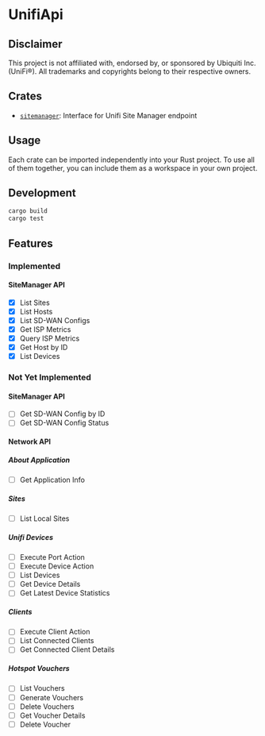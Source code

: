 # UnifiApi

## Disclaimer

This project is not affiliated with, endorsed by, or sponsored by Ubiquiti Inc. (UniFi®).
All trademarks and copyrights belong to their respective owners.

## Crates

- [`sitemanager`](./sitemanager): Interface for Unifi Site Manager endpoint

## Usage

Each crate can be imported independently into your Rust project.
To use all of them together, you can include them as a workspace in your own project.

## Development

```bash
cargo build
cargo test
```

## Features
### Implemented
#### SiteManager API
- [x] List Sites
- [x] List Hosts
- [x] List SD-WAN Configs
- [x] Get ISP Metrics
- [x] Query ISP Metrics
- [x] Get Host by ID
- [x] List Devices

### Not Yet Implemented
#### SiteManager API
- [ ] Get SD-WAN Config by ID
- [ ] Get SD-WAN Config Status
#### Network API
##### About Application
- [ ] Get Application Info
##### Sites
- [ ] List Local Sites
##### Unifi Devices
- [ ] Execute Port Action
- [ ] Execute Device Action
- [ ] List Devices
- [ ] Get Device Details
- [ ] Get Latest Device Statistics
##### Clients
- [ ] Execute Client Action
- [ ] List Connected Clients
- [ ] Get Connected Client Details
##### Hotspot Vouchers
- [ ] List Vouchers
- [ ] Generate Vouchers
- [ ] Delete Vouchers
- [ ] Get Voucher Details
- [ ] Delete Voucher
